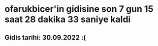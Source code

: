 # ofarukbicer'in gidisine son 7 gun 15 saat 28 dakika 33 saniye kaldi

## Gidis tarihi: 30.09.2022 :(